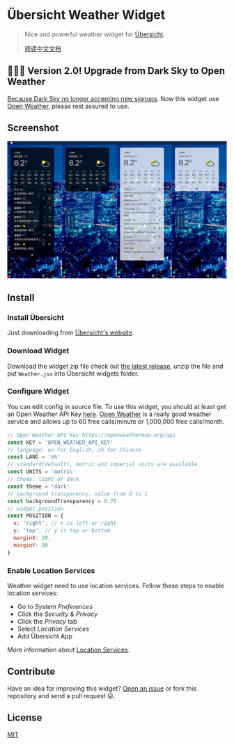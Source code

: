 # Übersicht Weather Widget

> Nice and powerful weather widget for [Übersicht](http://tracesof.net/uebersicht/).
>
> [阅读中文文档](https://github.com/mixj93/uebersicht-weather-widget/blob/master/README-zh.md)

## 🎉🎉🎉 Version 2.0! Upgrade from Dark Sky to Open Weather

[Because Dark Sky no longer accepting new signups](https://blog.darksky.net/). Now this widget use [Open Weather](https://openweathermap.org/), please rest assured to use.

## Screenshot

![Screenshot](./screenshot.jpg)

## Install

### Install Übersicht

Just downloading from [Übersicht's website](http://tracesof.net/uebersicht/).

### Download Widget

Download the widget zip file check out [the latest release](https://github.com/mixj93/uebersicht-weather-widget/releases/latest), unzip the file and put `Weather.jsx` into Übersicht widgets folder.

### Configure Widget

You can edit config in source file. To use this widget, you should at least get an Open Weather API Key [here](https://home.openweathermap.org/api_keys). [Open Weather](https://openweathermap.org/) is a really good weather service and allows up to 60 free calls/minute or 1,000,000 free calls/month.

```js
// Open Weather API Key https://openweathermap.org/api
const KEY = 'OPEN_WEATHER_API_KEY'
// language: en for English, zh for Chinese
const LANG = 'zh'
// standard(default), metric and imperial units are available.
const UNITS = 'metric'
// theme: light or dark
const theme = 'dark'
// background transparency. value from 0 to 1
const backgroundTransparency = 0.75
// widget position
const POSITION = {
  x: 'right', // x is left or right
  y: 'top', // y is top or bottom
  marginX: 20,
  marginY: 20
}
```

### Enable Location Services

Weather widget need to use location services. Follow these steps to enable location services:

- Go to _System Preferences_
- Click the _Security & Privacy_
- Click the _Privacy_ tab
- Select _Location Services_
- Add Übersicht App

More information about [Location Services](https://support.apple.com/en-us/HT204690).

## Contribute

Have an idea for improving this widget? [Open an issue](https://github.com/mixj93/uebersicht-weather-widget/issues/new) or fork this repository and send a pull request :stuck_out_tongue_winking_eye:.

## License

[MIT](./LICENSE)
